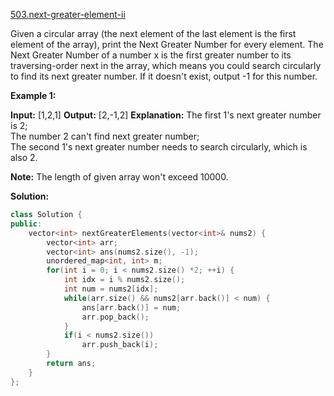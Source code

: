 [503.next-greater-element-ii](https://leetcode.com/problems/next-greater-element-ii/)  

Given a circular array (the next element of the last element is the first element of the array), print the Next Greater Number for every element. The Next Greater Number of a number x is the first greater number to its traversing-order next in the array, which means you could search circularly to find its next greater number. If it doesn't exist, output -1 for this number.

**Example 1:**  

**Input:** \[1,2,1\]
**Output:** \[2,-1,2\]
**Explanation:** The first 1's next greater number is 2;   
The number 2 can't find next greater number;   
The second 1's next greater number needs to search circularly, which is also 2.

**Note:** The length of given array won't exceed 10000.  



**Solution:**  

```cpp
class Solution {
public:
    vector<int> nextGreaterElements(vector<int>& nums2) {
        vector<int> arr;
        vector<int> ans(nums2.size(), -1);
        unordered_map<int, int> m;
        for(int i = 0; i < nums2.size() *2; ++i) {
            int idx = i % nums2.size();
            int num = nums2[idx];
            while(arr.size() && nums2[arr.back()] < num) {
                ans[arr.back()] = num;
                arr.pop_back();
            }
            if(i < nums2.size())
                arr.push_back(i);
        }
        return ans;
    }
};
```
      